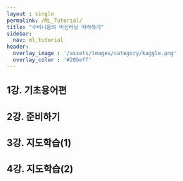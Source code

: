 ```yaml
---
layout : single
permalink: /ML_Tutorial/
title: "수비니움의 머신러닝 따라하기"
sidebar:
  nav: ml_tutorial
header:
  overlay_image : '/assets/images/category/kaggle.png'
  overlay_color : '#20beff'
---
```


## 1강. 기초용어편

## 2강. 준비하기

## 3강. 지도학습(1)

## 4강. 지도학습(2)
